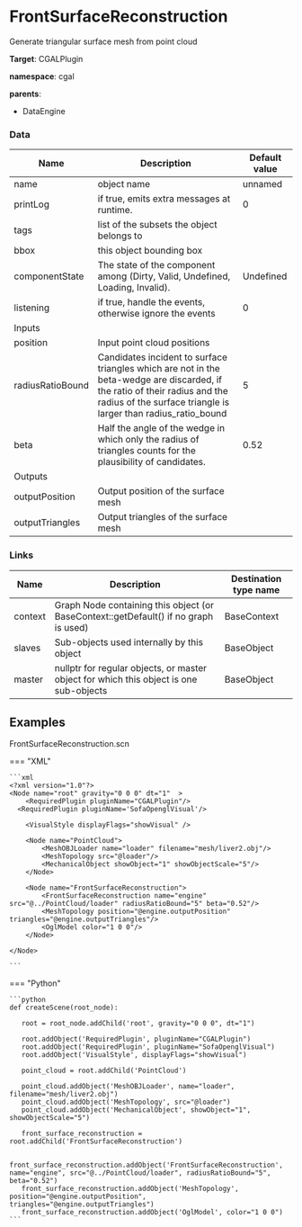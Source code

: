 <!-- generate_doc -->
# FrontSurfaceReconstruction

Generate triangular surface mesh from point cloud


__Target__: CGALPlugin

__namespace__: cgal

__parents__:

- DataEngine

### Data

<table>
    <thead>
        <tr>
            <th>Name</th>
            <th>Description</th>
            <th>Default value</th>
        </tr>
    </thead>
    <tbody>
	<tr>
		<td>name</td>
		<td>
object name
		</td>
		<td>unnamed</td>
	</tr>
	<tr>
		<td>printLog</td>
		<td>
if true, emits extra messages at runtime.
		</td>
		<td>0</td>
	</tr>
	<tr>
		<td>tags</td>
		<td>
list of the subsets the object belongs to
		</td>
		<td></td>
	</tr>
	<tr>
		<td>bbox</td>
		<td>
this object bounding box
		</td>
		<td></td>
	</tr>
	<tr>
		<td>componentState</td>
		<td>
The state of the component among (Dirty, Valid, Undefined, Loading, Invalid).
		</td>
		<td>Undefined</td>
	</tr>
	<tr>
		<td>listening</td>
		<td>
if true, handle the events, otherwise ignore the events
		</td>
		<td>0</td>
	</tr>
	<tr>
		<td colspan="3">Inputs</td>
	</tr>
	<tr>
		<td>position</td>
		<td>
Input point cloud positions
		</td>
		<td></td>
	</tr>
	<tr>
		<td>radiusRatioBound</td>
		<td>
Candidates incident to surface triangles which are not in the beta-wedge are discarded, if the ratio of their radius and the radius of the surface triangle is larger than radius_ratio_bound
		</td>
		<td>5</td>
	</tr>
	<tr>
		<td>beta</td>
		<td>
Half the angle of the wedge in which only the radius of triangles counts for the plausibility of candidates.
		</td>
		<td>0.52</td>
	</tr>
	<tr>
		<td colspan="3">Outputs</td>
	</tr>
	<tr>
		<td>outputPosition</td>
		<td>
Output position of the surface mesh
		</td>
		<td></td>
	</tr>
	<tr>
		<td>outputTriangles</td>
		<td>
Output triangles of the surface mesh
		</td>
		<td></td>
	</tr>

</tbody>
</table>

### Links


| Name | Description | Destination type name |
| ---- | ----------- | --------------------- |
|context|Graph Node containing this object (or BaseContext::getDefault() if no graph is used)|BaseContext|
|slaves|Sub-objects used internally by this object|BaseObject|
|master|nullptr for regular objects, or master object for which this object is one sub-objects|BaseObject|

## Examples 

FrontSurfaceReconstruction.scn

=== "XML"

    ```xml
    <?xml version="1.0"?>
    <Node name="root" gravity="0 0 0" dt="1"  >
    	<RequiredPlugin pluginName="CGALPlugin"/>
      <RequiredPlugin pluginName='SofaOpenglVisual'/>
    
    	<VisualStyle displayFlags="showVisual" />
    
    	<Node name="PointCloud">
    		<MeshOBJLoader name="loader" filename="mesh/liver2.obj"/>
    		<MeshTopology src="@loader"/>
    		<MechanicalObject showObject="1" showObjectScale="5"/>
    	</Node>
    
    	<Node name="FrontSurfaceReconstruction">
    		<FrontSurfaceReconstruction name="engine" src="@../PointCloud/loader" radiusRatioBound="5" beta="0.52"/>
    		<MeshTopology position="@engine.outputPosition" triangles="@engine.outputTriangles"/>
    		<OglModel color="1 0 0"/>
    	</Node>
    
    </Node>

    ```

=== "Python"

    ```python
    def createScene(root_node):

       root = root_node.addChild('root', gravity="0 0 0", dt="1")

       root.addObject('RequiredPlugin', pluginName="CGALPlugin")
       root.addObject('RequiredPlugin', pluginName="SofaOpenglVisual")
       root.addObject('VisualStyle', displayFlags="showVisual")

       point_cloud = root.addChild('PointCloud')

       point_cloud.addObject('MeshOBJLoader', name="loader", filename="mesh/liver2.obj")
       point_cloud.addObject('MeshTopology', src="@loader")
       point_cloud.addObject('MechanicalObject', showObject="1", showObjectScale="5")

       front_surface_reconstruction = root.addChild('FrontSurfaceReconstruction')

       front_surface_reconstruction.addObject('FrontSurfaceReconstruction', name="engine", src="@../PointCloud/loader", radiusRatioBound="5", beta="0.52")
       front_surface_reconstruction.addObject('MeshTopology', position="@engine.outputPosition", triangles="@engine.outputTriangles")
       front_surface_reconstruction.addObject('OglModel', color="1 0 0")
    ```

